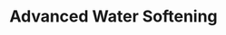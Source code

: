 ---
title: "Advanced  Water Softening"
url: /ledgewood/advanced-water-softening/
shop: Allgemein
---